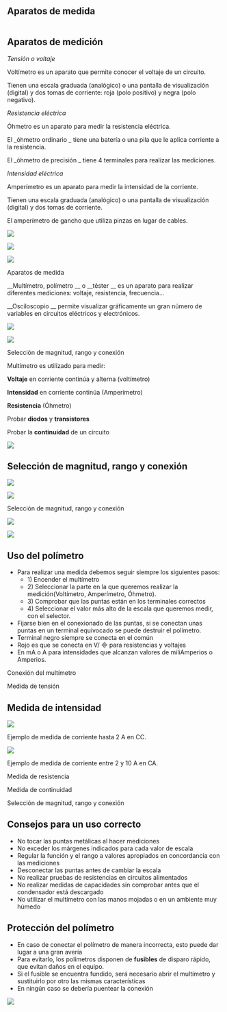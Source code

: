 ## Aparatos de medida

```

```

## Aparatos de medición

_Tensión o voltaje_

Voltímetro es un aparato que permite conocer el voltaje de un circuito\.

Tienen una escala graduada \(analógico\) o una pantalla de visualización \(digital\) y dos tomas de corriente: roja \(polo positivo\) y negra \(polo negativo\)\.

_Resistencia eléctrica_

Óhmetro es un aparato para medir la resistencia eléctrica\.

El  _óhmetro ordinario _ tiene una batería o una pila que le aplica corriente a la resistencia\.

El  _óhmetro de precisión _ tiene 4 terminales para realizar las mediciones\.

_Intensidad eléctrica_

Amperímetro es un aparato para medir la intensidad de la corriente\.

Tienen una escala graduada \(analógico\) o una pantalla de visualización \(digital\) y dos tomas de corriente\.

El amperímetro de gancho que utiliza pinzas en lugar de cables\.

![](img/2%20Aparatos%20de%20medida0.jpg)

![](img/2%20Aparatos%20de%20medida1.jpg)

![](img/2%20Aparatos%20de%20medida2.jpg)

Aparatos de medida

__Multímetro\, polímetro __ o  __téster __ es un aparato para realizar diferentes mediciones: voltaje\, resistencia\, frecuencia…

__Osciloscopio __ permite visualizar gráficamente un gran número de variables en circuitos eléctricos y electrónicos\.

![](img/2%20Aparatos%20de%20medida3.jpg)

![](img/2%20Aparatos%20de%20medida4.jpg)

Selección de magnitud\, rango y conexión

Multímetro es utilizado para medir:

__Voltaje__  en corriente  continúa y alterna  \(voltímetro\)

__Intensidad__  en corriente  continúa \(Amperímetro\)

__Resistencia__  \(Óhmetro\)

Probar  __diodos__  y  __transistores__

Probar la  __continuidad__  de un circuito

![](img/2%20Aparatos%20de%20medida5.png)

## Selección de magnitud\, rango y conexión

![](img/2%20Aparatos%20de%20medida6.png)

![](img/2%20Aparatos%20de%20medida7.png)

Selección de magnitud\, rango y conexión

![](img/2%20Aparatos%20de%20medida8.png)

![](img/2%20Aparatos%20de%20medida9.png)

## Uso del polímetro

* Para realizar una medida debemos seguir siempre los siguientes pasos:
  * 1\) Encender el multímetro
  * 2\) Seleccionar la parte en la que queremos realizar la medición\(Voltímetro\, Amperímetro\, Óhmetro\)\.
  * 3\) Comprobar que las puntas están en los terminales correctos
  * 4\) Seleccionar el valor más alto de la escala que queremos medir\, con el selector\.
* Fijarse bien en el conexionado de las puntas\, si se conectan unas puntas en un terminal equivocado se puede destruir el polímetro\.
* Terminal negro siempre se conecta en el común
* Rojo es que se conecta en V/  para resistencias y voltajes
* En mA o A para intensidades que alcanzan valores de miliAmperios o Amperios\.

Conexión del multímetro

Medida de tensión

## Medida de intensidad

![](img/2%20Aparatos%20de%20medida10.png)

Ejemplo de medida de corriente hasta 2 A en CC\.

![](img/2%20Aparatos%20de%20medida11.png)

Ejemplo de medida de corriente entre 2 y 10 A en CA\.

Medida de resistencia

Medida de continuidad

Selección de magnitud\, rango y conexión

## Consejos para un uso correcto

- No tocar las puntas metálicas al hacer mediciones
- No exceder los márgenes indicados para cada valor de escala
- Regular la función y el rango a valores apropiados en concordancia con las mediciones
- Desconectar las puntas antes de cambiar la escala
- No realizar pruebas de resistencias en circuitos alimentados
- No realizar medidas de capacidades sin comprobar antes que el condensador está descargado
- No utilizar el multímetro con las manos mojadas o en un ambiente muy húmedo

## Protección del polímetro

- En caso de conectar el polímetro de manera incorrecta\, esto puede dar lugar a una gran avería
- Para evitarlo\, los polímetros disponen de  __fusibles__  de disparo rápido\, que evitan daños en el equipo\.
- Si el fusible se encuentra fundido\, será necesario abrir el multímetro y sustituirlo por otro las mismas características
- En ningún caso se debería puentear la conexión

![](img/2%20Aparatos%20de%20medida12.png)

